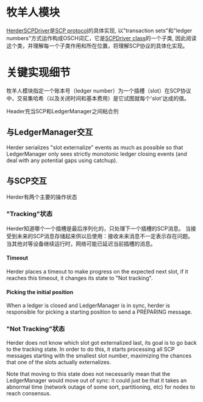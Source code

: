 # 牧羊人模块

[HerderSCPDriver](HerderSCPDriver.h)是[SCP
protocol](../scp)的具体实现,  以"transaction sets"和"ledger
numbers"方式运作构成OSCH词汇，它是[SCPDriver class](../scp/SCPDriver.h)的一个子类, 因此阅读这个类，并理解每一个子类作用和所在位置，将理解SCP协议的具体化实现。 

# 关键实现细节  

牧羊人模块指定一个账本号（ledger number）为一个插槽（slot）在SCP协议中，交易集哈希（以及关闭时间和基本费用）是它试图就每个'slot'达成的值。

Header充当SCP和LedgerManager之间粘合剂

## 与LedgerManager交互

Herder serializes "slot externalize" events as much as possible so that
LedgerManager only sees strictly monotonic ledger closing events (and deal with
 any potential gaps using catchup).

## 与SCP交互
Herder有两个主要的操作状态

### "Tracking"状态
Herder知道哪个一个插槽是最后序列化的，只处理下一个插槽的SCP消息。
当接受到未来的SCP消息存储起来供以后使用：接收未来消息不一定表示存在问题。
当其他对等设备继续运行时，网络可能已延迟当前插槽的消息。

#### Timeout
Herder places a timeout to make progress on the expected next slot, if it
 reaches this timeout, it changes its state to "Not tracking".

#### Picking the initial position
When a ledger is closed and LedgerManager is in sync, herder is responsible
 for picking a starting position to send a PREPARING message.

### "Not Tracking"状态
Herder does not know which slot got externalized last, its goal is to go back
 to the tracking state.
In order to do this, it starts processing all SCP messages starting with the
 smallest slot number, maximizing the chances that one of the slots actually
 externalizes.

Note that moving to this state does not necessarily mean that the
 LedgerManager would move out of sync: it could just be that it takes an
 abnormal time (network outage of some sort, partitioning, etc) for nodes to
 reach consensus.
